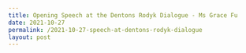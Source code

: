 ```yaml
---
title: Opening Speech at the Dentons Rodyk Dialogue - Ms Grace Fu
date: 2021-10-27
permalink: /2021-10-27-speech-at-dentons-rodyk-dialogue
layout: post
---
```

